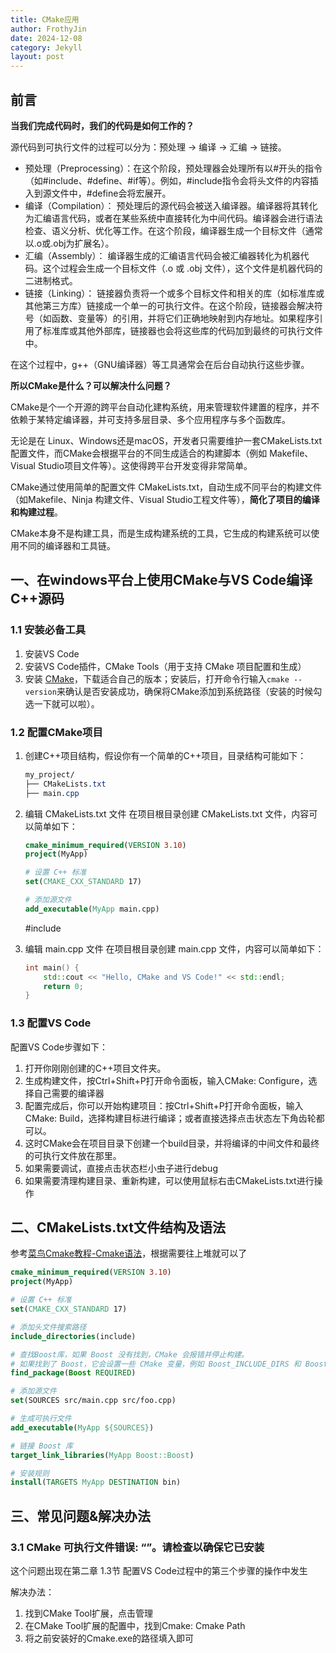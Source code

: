 ```yaml
---
title: CMake应用
author: FrothyJin
date: 2024-12-08
category: Jekyll
layout: post
---
```


## 前言

**当我们完成代码时，我们的代码是如何工作的？**

源代码到可执行文件的过程可以分为：预处理 -> 编译 -> 汇编 -> 链接。
- 预处理（Preprocessing）：在这个阶段，预处理器会处理所有以#开头的指令（如#include、#define、#if等）。例如，#include指令会将头文件的内容插入到源文件中，#define会将宏展开。
- 编译（Compilation）： 预处理后的源代码会被送入编译器。编译器将其转化为汇编语言代码，或者在某些系统中直接转化为中间代码。编译器会进行语法检查、语义分析、优化等工作。在这个阶段，编译器生成一个目标文件（通常以.o或.obj为扩展名）。
- 汇编（Assembly）： 编译器生成的汇编语言代码会被汇编器转化为机器代码。这个过程会生成一个目标文件（.o 或 .obj 文件），这个文件是机器代码的二进制格式。
- 链接（Linking）： 链接器负责将一个或多个目标文件和相关的库（如标准库或其他第三方库）链接成一个单一的可执行文件。在这个阶段，链接器会解决符号（如函数、变量等）的引用，并将它们正确地映射到内存地址。如果程序引用了标准库或其他外部库，链接器也会将这些库的代码加到最终的可执行文件中。

在这个过程中，g++（GNU编译器）等工具通常会在后台自动执行这些步骤。

**所以CMake是什么？可以解决什么问题？**

CMake是个一个开源的跨平台自动化建构系统，用来管理软件建置的程序，并不依赖于某特定编译器，并可支持多层目录、多个应用程序与多个函数库。

无论是在 Linux、Windows还是macOS，开发者只需要维护一套CMakeLists.txt配置文件，而CMake会根据平台的不同生成适合的构建脚本（例如 Makefile、Visual Studio项目文件等）。这使得跨平台开发变得非常简单。

CMake通过使用简单的配置文件 CMakeLists.txt，自动生成不同平台的构建文件（如Makefile、Ninja 构建文件、Visual Studio工程文件等），**简化了项目的编译和构建过程**。

CMake本身不是构建工具，而是生成构建系统的工具，它生成的构建系统可以使用不同的编译器和工具链。

## 一、在windows平台上使用CMake与VS Code编译C++源码

### 1.1 安装必备工具

1. 安装VS Code
1. 安装VS Code插件，CMake Tools（用于支持 CMake 项目配置和生成）
1. 安装 [CMake](https://cmake.org/download/)，下载适合自己的版本；安装后，打开命令行输入`cmake --version`来确认是否安装成功，确保将CMake添加到系统路径（安装的时候勾选一下就可以啦）。

### 1.2 配置CMake项目

1. 创建C++项目结构，假设你有一个简单的C++项目，目录结构可能如下：
    ``` css
    my_project/
    ├── CMakeLists.txt
    ├── main.cpp
    ```
1. 编辑 CMakeLists.txt 文件 在项目根目录创建 CMakeLists.txt 文件，内容可以简单如下：
    ``` cmake
    cmake_minimum_required(VERSION 3.10)
    project(MyApp)

    # 设置 C++ 标准
    set(CMAKE_CXX_STANDARD 17)

    # 添加源文件
    add_executable(MyApp main.cpp)
    ```

   #include <iostream>
1. 编辑 main.cpp 文件 在项目根目录创建 main.cpp 文件，内容可以简单如下：
    ``` c++
    int main() {
        std::cout << "Hello, CMake and VS Code!" << std::endl;
        return 0;
    }
    ```
### 1.3 配置VS Code

配置VS Code步骤如下：
1. 打开你刚刚创建的C++项目文件夹。
1. 生成构建文件，按Ctrl+Shift+P打开命令面板，输入CMake: Configure，选择自己需要的编译器
1. 配置完成后，你可以开始构建项目：按Ctrl+Shift+P打开命令面板，输入CMake: Build，选择构建目标进行编译；或者直接选择点击状态左下角齿轮都可以。
1. 这时CMake会在项目目录下创建一个build目录，并将编译的中间文件和最终的可执行文件放在那里。
1. 如果需要调试，直接点击状态栏小虫子进行debug
1. 如果需要清理构建目录、重新构建，可以使用鼠标右击CMakeLists.txt进行操作

## 二、CMakeLists.txt文件结构及语法

参考[菜鸟Cmake教程-Cmake语法](https://www.runoob.com/cmake/cmake-basic.html)，根据需要往上堆就可以了

``` cmake
cmake_minimum_required(VERSION 3.10)
project(MyApp)

# 设置 C++ 标准
set(CMAKE_CXX_STANDARD 17)

# 添加头文件搜索路径
include_directories(include)

# 查找Boost库，如果 Boost 没有找到，CMake 会报错并停止构建。
# 如果找到了 Boost，它会设置一些 CMake 变量，例如 Boost_INCLUDE_DIRS 和 Boost_LIBRARIES，这些可以用来配置包含目录和链接库。
find_package(Boost REQUIRED)

# 添加源文件
set(SOURCES src/main.cpp src/foo.cpp)

# 生成可执行文件
add_executable(MyApp ${SOURCES})

# 链接 Boost 库
target_link_libraries(MyApp Boost::Boost)

# 安装规则
install(TARGETS MyApp DESTINATION bin)
```

## 三、常见问题&解决办法

### 3.1 CMake 可执行文件错误: “”。请检查以确保它已安装

这个问题出现在第二章 1.3节 配置VS Code过程中的第三个步骤的操作中发生

解决办法：
1. 找到CMake Tool扩展，点击管理
1. 在CMake Tool扩展的配置中，找到Cmake: Cmake Path
1. 将之前安装好的Cmake.exe的路径填入即可







